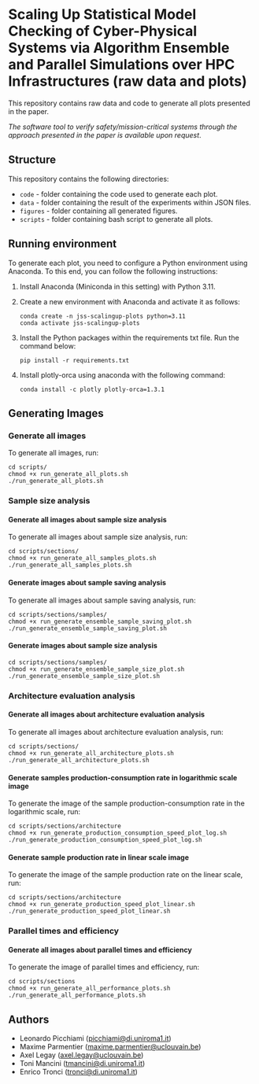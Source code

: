 # Scaling Up Statistical Model Checking of Cyber-Physical Systems via Algorithm Ensemble and Parallel Simulations over HPC Infrastructures (raw data and plots) #

This repository contains raw data and code to generate all plots presented in the paper. 

*The software tool to verify safety/mission-critical systems through the approach presented in the paper is available upon request*.

## Structure 

This repository contains the following directories:

* `code` - folder containing the code used to generate each plot.
* `data` - folder containing the result of the experiments within JSON files.
* `figures` - folder containing all generated figures. 
* `scripts` - folder containing bash script to generate all plots.


## Running environment ##

To generate each plot, you need to configure a Python environment using Anaconda. To this end, you can follow the following instructions:

1. Install Anaconda (Miniconda in this setting) with Python 3.11.

2. Create a new environment with Anaconda and activate it as follows:
   ```
   conda create -n jss-scalingup-plots python=3.11
   conda activate jss-scalingup-plots
   ```

2. Install the Python packages within the requirements txt file. Run the command below:
    
    ```
    pip install -r requirements.txt
    ```

3. Install plotly-orca using anaconda with the following command:
    
    ```
    conda install -c plotly plotly-orca=1.3.1
    ```




## Generating Images ##

### Generate all images ###

To generate all images, run:

```
cd scripts/
chmod +x run_generate_all_plots.sh
./run_generate_all_plots.sh
```

### Sample size analysis

#### Generate all images about sample size analysis ####

To generate all images about sample size analysis, run:

```
cd scripts/sections/
chmod +x run_generate_all_samples_plots.sh
./run_generate_all_samples_plots.sh
```

#### Generate images about sample saving analysis ####

To generate all images about sample saving analysis, run:

```
cd scripts/sections/samples/
chmod +x run_generate_ensemble_sample_saving_plot.sh
./run_generate_ensemble_sample_saving_plot.sh
```

#### Generate images about sample size analysis ####

```
cd scripts/sections/samples/
chmod +x run_generate_ensemble_sample_size_plot.sh
./run_generate_ensemble_sample_size_plot.sh
```


### Architecture evaluation analysis ###

#### Generate all images about architecture evaluation analysis ####

To generate all images about architecture evaluation analysis, run:

```
cd scripts/sections/
chmod +x run_generate_all_architecture_plots.sh
./run_generate_all_architecture_plots.sh
```

#### Generate samples production-consumption rate in logarithmic scale image ####

To generate the image of the sample production-consumption rate in the logarithmic scale, run:

```
cd scripts/sections/architecture
chmod +x run_generate_production_consumption_speed_plot_log.sh
./run_generate_production_consumption_speed_plot_log.sh
```

#### Generate sample production rate in linear scale image ####

To generate the image of the sample production rate on the linear scale, run:

```
cd scripts/sections/architecture
chmod +x run_generate_production_speed_plot_linear.sh
./run_generate_production_speed_plot_linear.sh
```


### Parallel times and efficiency ###

#### Generate all images about parallel times and efficiency ####

To generate the image of parallel times and efficiency, run:

```
cd scripts/sections
chmod +x run_generate_all_performance_plots.sh
./run_generate_all_performance_plots.sh
```

## Authors ##

* Leonardo Picchiami ([picchiami@di.uniroma1.it](picchiami@di.uniroma1.it)) 
* Maxime Parmentier ([maxime.parmentier@uclouvain.be](maxime.parmentier@uclouvain.be))
* Axel Legay        ([axel.legay@uclouvain.be](axel.legay@uclouvain.be))
* Toni Mancini      ([tmancini@di.uniroma1.it](tmancini@di.uniroma1.it))
* Enrico Tronci     ([tronci@di.uniroma1.it](troncidi.uniroma1.it))
